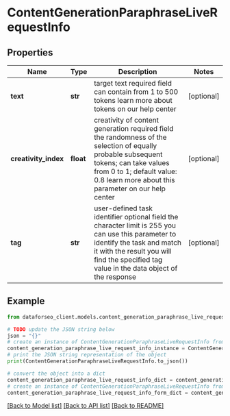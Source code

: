 # ContentGenerationParaphraseLiveRequestInfo


## Properties

Name | Type | Description | Notes
------------ | ------------- | ------------- | -------------
**text** | **str** | target text required field can contain from 1 to 500 tokens learn more about tokens on our help center | [optional] 
**creativity_index** | **float** | creativity of content generation required field the randomness of the selection of equally probable subsequent tokens; can take values from 0 to 1; default value: 0.8 learn more about this parameter on our help center | [optional] 
**tag** | **str** | user-defined task identifier optional field the character limit is 255 you can use this parameter to identify the task and match it with the result you will find the specified tag value in the data object of the response | [optional] 

## Example

```python
from dataforseo_client.models.content_generation_paraphrase_live_request_info import ContentGenerationParaphraseLiveRequestInfo

# TODO update the JSON string below
json = "{}"
# create an instance of ContentGenerationParaphraseLiveRequestInfo from a JSON string
content_generation_paraphrase_live_request_info_instance = ContentGenerationParaphraseLiveRequestInfo.from_json(json)
# print the JSON string representation of the object
print(ContentGenerationParaphraseLiveRequestInfo.to_json())

# convert the object into a dict
content_generation_paraphrase_live_request_info_dict = content_generation_paraphrase_live_request_info_instance.to_dict()
# create an instance of ContentGenerationParaphraseLiveRequestInfo from a dict
content_generation_paraphrase_live_request_info_form_dict = content_generation_paraphrase_live_request_info.from_dict(content_generation_paraphrase_live_request_info_dict)
```
[[Back to Model list]](../README.md#documentation-for-models) [[Back to API list]](../README.md#documentation-for-api-endpoints) [[Back to README]](../README.md)


